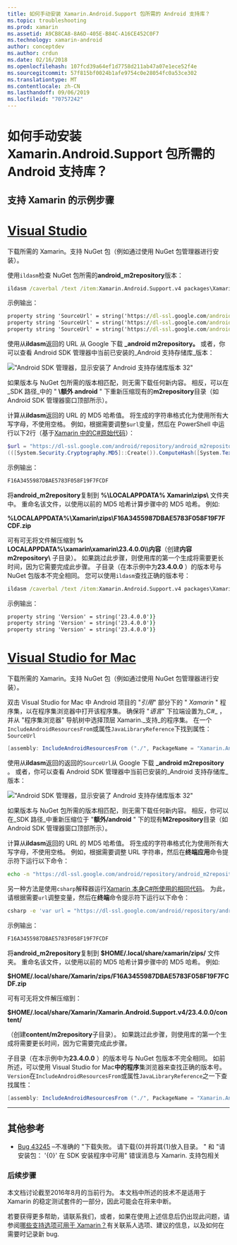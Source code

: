 ```yaml
---
title: 如何手动安装 Xamarin.Android.Support 包所需的 Android 支持库？
ms.topic: troubleshooting
ms.prod: xamarin
ms.assetid: A9CB8CA8-8A6D-405E-B84C-A16CE452C0F7
ms.technology: xamarin-android
author: conceptdev
ms.author: crdun
ms.date: 02/16/2018
ms.openlocfilehash: 107fcd39a64ef1d7758d211ab47a07e1ece52f4e
ms.sourcegitcommit: 57f815bf0024b1afe9754c0e28054fc0a53ce302
ms.translationtype: MT
ms.contentlocale: zh-CN
ms.lasthandoff: 09/06/2019
ms.locfileid: "70757242"
---
```

# <a name="how-can-i-manually-install-the-android-support-libraries-required-by-the-xamarinandroidsupport-packages"></a>如何手动安装 Xamarin.Android.Support 包所需的 Android 支持库？

## <a name="example-steps-for-xamarinandroidsupportv4"></a>支持 Xamarin 的示例步骤 

# <a name="visual-studiotabwindows"></a>[Visual Studio](#tab/windows)

下载所需的 Xamarin。支持 NuGet 包（例如通过使用 NuGet 包管理器进行安装）。

使用`ildasm`检查 NuGet 包所需的**android_m2repository**版本：

```cmd
ildasm /caverbal /text /item:Xamarin.Android.Support.v4 packages\Xamarin.Android.Support.v4.23.4.0.1\lib\MonoAndroid403\Xamarin.Android.Support.v4.dll | findstr SourceUrl
```

示例输出：

```cmd
property string 'SourceUrl' = string('https://dl-ssl.google.com/android/repository/android_m2repository_r32.zip')
property string 'SourceUrl' = string('https://dl-ssl.google.com/android/repository/android_m2repository_r32.zip')
property string 'SourceUrl' = string('https://dl-ssl.google.com/android/repository/android_m2repository_r32.zip')
```

使用从**ildasm**返回的 URL 从 Google 下载 **\_android m2repository。** 或者，你可以查看 Android SDK 管理器中当前已安装的_Android 支持存储库_版本：

!["Android SDK 管理器，显示安装了 Android 支持存储库版本 32"](install-android-support-library-images/sdk-extras.png)

如果版本与 NuGet 包所需的版本相匹配，则无需下载任何新内容。 相反，可以在_SDK 路径_中的 " **\\额外 android** " 下重新压缩现有的**m2repository**目录（如 Android SDK 管理器窗口顶部所示）。

计算从**ildasm**返回的 URL 的 MD5 哈希值。 将生成的字符串格式化为使用所有大写字母，不使用空格。 例如，根据需要调整`$url`变量，然后在 PowerShell 中运行以下2行（基于[Xamarin 中的C#原始代码](https://github.com/xamarin/xamarin-android/blob/8e8a4dd90f26eb39172876cc52181b6639e20524/src/Xamarin.Android.Build.Tasks/Tasks/GetAdditionalResourcesFromAssemblies.cs#L208)）：

```powershell
$url = "https://dl-ssl.google.com/android/repository/android_m2repository_r32.zip"
(([System.Security.Cryptography.MD5]::Create()).ComputeHash([System.Text.Encoding]::UTF8.GetBytes($url)) | %{ $_.ToString("X02") }) -join ""
```

示例输出：

```powershell
F16A3455987DBAE5783F058F19F7FCDF
```

将**android\_m2repository**复制到 **%\\LOCALAPPDATA% Xamarin\\zips\\** 文件夹中。 重命名该文件，以使用以前的 MD5 哈希计算步骤中的 MD5 哈希。 例如:

**%LOCALAPPDATA%\\Xamarin\\zips\\F16A3455987DBAE5783F058F19F7FCDF.zip**

可有可无将文件解压缩到 **% LOCALAPPDATA%\\xamarin\\xamarin\\23.4.0.0\\\\内容**（创建**内容 m2repository\\** 子目录）。 如果跳过此步骤，则使用库的第一个生成将需要更长时间，因为它需要完成此步骤。
子目录（在本示例中为**23.4.0.0** ）的版本号与 NuGet 包版本不完全相同。 您可以使用`ildasm`查找正确的版本号：

```cmd
ildasm /caverbal /text /item:Xamarin.Android.Support.v4 packages\Xamarin.Android.Support.v4.23.4.0.1\lib\MonoAndroid403\Xamarin.Android.Support.v4.dll | findstr /C:"string 'Version'"
```

示例输出：

```cmd
property string 'Version' = string('23.4.0.0')}
property string 'Version' = string('23.4.0.0')}
property string 'Version' = string('23.4.0.0')}
```

# <a name="visual-studio-for-mactabmacos"></a>[Visual Studio for Mac](#tab/macos)

下载所需的 Xamarin。支持 NuGet 包（例如通过使用 NuGet 包管理器进行安装）。

双击 Visual Studio for Mac 中 Android 项目的 "_引用_" 部分下的 " _Xamarin_ " 程序集，以在程序集浏览器中打开该程序集。 确保将 "_语言_" 下拉端设置为_C#_ ，并从 "程序集浏览器" 导航树中选择顶层 Xamarin._支持_的程序集。 在一个`IncludeAndroidResourcesFrom`或属性`JavaLibraryReference`下找到属性：`SourceUrl`

```csharp
[assembly: IncludeAndroidResourcesFrom ("./", PackageName = "Xamarin.Android.Support.v4", SourceUrl = "https://dl-ssl.google.com/android/repository/android_m2repository_r32.zip", EmbeddedArchive = "m2repository/com/android/support/support-v4/23.4.0/support-v4-23.4.0.aar", Version = "23.4.0.0")]
```

使用从**ildasm**返回的返回的`SourceUrl`从 Google 下载 **\_android m2repository** 。 或者，你可以查看 Android SDK 管理器中当前已安装的_Android 支持存储库_版本：

!["Android SDK 管理器，显示安装了 Android 支持存储库版本 32"](install-android-support-library-images/sdk-extras.png)

如果版本与 NuGet 包所需的版本相匹配，则无需下载任何新内容。 相反，你可以在_SDK 路径_中重新压缩位于 "**额外/android** " 下的现有**M2repository**目录（如 Android SDK 管理器窗口顶部所示）。

计算从**ildasm**返回的 URL 的 MD5 哈希值。 将生成的字符串格式化为使用所有大写字母，不使用空格。 例如，根据需要调整 URL 字符串，然后在**终端应用**命令提示符下运行以下命令：

```bash
echo -n "https://dl-ssl.google.com/android/repository/android_m2repository_r32.zip" | md5 | tr '[:lower:]' '[:upper:]'
```

另一种方法是使用`csharp`解释器运行[Xamarin 本身C#所使用的相同代码](https://github.com/xamarin/xamarin-android/blob/8e8a4dd90f26eb39172876cc52181b6639e20524/src/Xamarin.Android.Build.Tasks/Tasks/GetAdditionalResourcesFromAssemblies.cs#L208)。
为此，请根据需要`url`调整变量，然后在**终端**命令提示符下运行以下命令：

```bash
csharp -e 'var url = "https://dl-ssl.google.com/android/repository/android_m2repository_r32.zip"; string.Concat((System.Security.Cryptography.MD5.Create().ComputeHash(System.Text.Encoding.UTF8.GetBytes(url))).Select(b => b.ToString("X02")))'
```

示例输出：

```bash
F16A3455987DBAE5783F058F19F7FCDF
```

将**android\_m2repository**复制到 **$HOME/.local/share/xamarin/zips/** 文件夹。 重命名该文件，以使用以前的 MD5 哈希计算步骤中的 MD5 哈希。 例如:

**$HOME/.local/share/Xamarin/zips/F16A3455987DBAE5783F058F19F7FCDF.zip**

可有可无将文件解压缩到： 

**$HOME/.local/share/Xamarin/Xamarin.Android.Support.v4/23.4.0.0/content/**

（创建**content/m2repository**子目录）。 如果跳过此步骤，则使用库的第一个生成将需要更长时间，因为它需要完成此步骤。

子目录（在本示例中为**23.4.0.0** ）的版本号与 NuGet 包版本不完全相同。 如前所述，可以使用 Visual Studio for Mac**中的程序**集浏览器来查找正确的版本号。 `Version`在`IncludeAndroidResourcesFrom`或属性`JavaLibraryReference`之一下查找属性：

```csharp
[assembly: IncludeAndroidResourcesFrom ("./", PackageName = "Xamarin.Android.Support.v4", SourceUrl = "https://dl-ssl.google.com/android/repository/android_m2repository_r32.zip", EmbeddedArchive = "m2repository/com/android/support/support-v4/23.4.0/support-v4-23.4.0.aar", Version = "23.4.0.0")]
```

-----

## <a name="additional-references"></a>其他参考

- [Bug 43245](https://bugzilla.xamarin.com/show_bug.cgi?id=43245) –不准确的 "下载失败。 请下载{0}并将其{1}放入目录。 " 和 "请安装包： '{0}' 在 SDK 安装程序中可用" 错误消息与 Xamarin. 支持包相关

### <a name="next-steps"></a>后续步骤

本文档讨论截至2016年8月的当前行为。 本文档中所述的技术不是适用于 Xamarin 的稳定测试套件的一部分，因此可能会在将来中断。

若要获得更多帮助，请联系我们，或者，如果在使用上述信息后仍出现此问题，请参阅[哪些支持选项可用于 Xamarin？](~/cross-platform/troubleshooting/support-options.md)有关联系人选项、建议的信息，以及如何在需要时记录新 bug.
